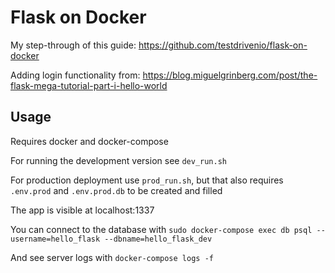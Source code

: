 # Flask on Docker

My step-through of this guide: https://github.com/testdrivenio/flask-on-docker

Adding login functionality from: https://blog.miguelgrinberg.com/post/the-flask-mega-tutorial-part-i-hello-world

## Usage

Requires docker and docker-compose

For running the development version see `dev_run.sh`

For production deployment use `prod_run.sh`, but that also requires `.env.prod` and `.env.prod.db` to be created and filled

The app is visible at localhost:1337

You can connect to the database with `sudo docker-compose exec db psql --username=hello_flask --dbname=hello_flask_dev`

And see server logs with `docker-compose logs -f`

